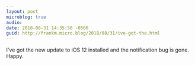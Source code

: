 ```yaml
---
layout: post
microblog: true
audio: 
date: 2018-08-31 14:35:50 -0500
guid: http://frankm.micro.blog/2018/08/31/ive-got-the.html
---
```

I've got the new update to iOS 12 installed and the notification bug is gone. Happy. 
